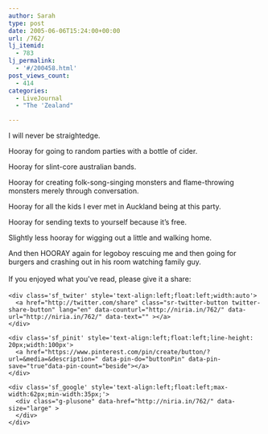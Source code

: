 ```yaml
---
author: Sarah
type: post
date: 2005-06-06T15:24:00+00:00
url: /762/
lj_itemid:
  - 783
lj_permalink:
  - '#/200458.html'
post_views_count:
  - 414
categories:
  - LiveJournal
  - "The 'Zealand"

---
```

<div id="fb-root">
</div>

I will never be straightedge.
  
Hooray for going to random parties with a bottle of cider.
  
Hooray for slint-core australian bands.
  
Hooray for creating folk-song-singing monsters and flame-throwing monsters merely through conversation.
  
Hooray for all the kids I ever met in Auckland being at this party.
  
Hooray for sending texts to yourself because it&#8217;s free.

Slightly less hooray for wigging out a little and walking home.

And then HOORAY again for legoboy rescuing me and then going for burgers and crashing out in his room watching family guy.

<div class='sfsi_Sicons' style='width: 100%; display: inline-block; vertical-align: middle; text-align:left'>
  <div style='margin:0px 8px 0px 0px; line-height: 24px'>
    <span>If you enjoyed what you've read, please give it a share:</span>
  </div>
  
  <div class='sfsi_socialwpr'>
    <div class='sf_fb' style='text-align:left;width:125px'>
      <div class="fb-like" href="http://niria.in/762/" width="180" send="false" showfaces="false"  action="like" data-share="true"data-layout="button_count" >
      </div>
    </div>
    
    <div class='sf_twiter' style='text-align:left;float:left;width:auto'>
      <a href="http://twitter.com/share" class="sr-twitter-button twitter-share-button" lang="en" data-counturl="http://niria.in/762/" data-url="http://niria.in/762/" data-text="" ></a>
    </div>
    
    <div class='sf_pinit' style='text-align:left;float:left;line-height: 20px;width:100px'>
      <a href="https://www.pinterest.com/pin/create/button/?url=&media=&description=" data-pin-do="buttonPin" data-pin-save="true"data-pin-count="beside"></a>
    </div>
    
    <div class='sf_google' style='text-align:left;float:left;max-width:62px;min-width:35px;'>
      <div class="g-plusone" data-href="http://niria.in/762/" data-size="large" >
      </div>
    </div>
  </div>
</div>